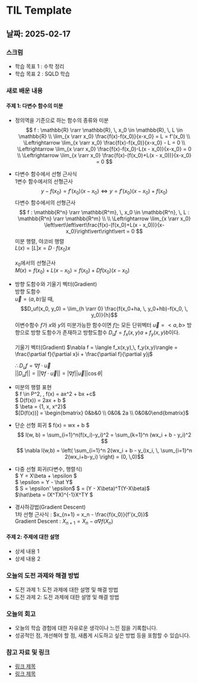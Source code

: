 # TIL Template

## 날짜: 2025-02-17

### 스크럼
- 학습 목표 1 : 수학 정리
- 학습 목표 2 : SQLD 학습

### 새로 배운 내용
#### 주제 1: 다변수 함수의 미분
- 정의역을 기준으로 하는 함수의 종류와 미분
    $$
    f : \mathbb{R} \rarr \mathbb{R}, \, x_0 \in \mathbb{R}, \, L \in \mathbb{R} \\
    \lim_{x \rarr x_0} \frac{f(x)-f(x_0)}{x-x_0} = L = f'(x_0) \\
    \Leftrightarrow \lim_{x \rarr x_0} \frac{f(x)-f(x_0)}{x-x_0} - L = 0
    \\
    \Leftrightarrow \lim_{x \rarr x_0} \frac{f(x)-f(x_0)-L(x - x_0)}{x-x_0} = 0
    \\
    \Leftrightarrow \lim_{x \rarr x_0} \frac{f(x)-(f(x_0)+L(x - x_0))}{x-x_0} = 0
    $$

- 다변수 함수에서 선형 근사식</br>
    1변수 함수에서의 선형근사
    $$
    y - f(x_0) = f'(x_0)(x-x_0) \Leftrightarrow y = f'(x_0)(x-x_0) + f(x_0)
    $$
    다변수 함수에서의 선형근사
    $$
    f : \mathbb{R^n} \rarr \mathbb{R^m}, \, x_0 \in \mathbb{R^n}, \, L : \mathbb{R^n} \rarr \mathbb{R^m} \\
    \\
    \Leftrightarrow \lim_{x \rarr x_0} \left\vert\left\vert\frac{f(x)-(f(x_0)+L(x - x_0))}{x-x_0}\right\vert\right\vert = 0
    $$
    미분 행렬, 야코비 행렬</br>
    $L(x) = [L]x = D\cdot f(x_0)x$</br>
    </br>
    $x_0$에서의 선형근사</br>
    $M(x) = f(x_0) + L(x-x_0) = f(x_0)+Df(x_0)(x-x_0)$

- 방향 도함수와 기울기 벡터(Gradient)</br>
    방향 도함수</br>
    $\vec u = \langle a,\,b \rangle$일 때,
    $$D_uf(x_0, y_0) = \lim_{h \rarr 0} \frac{f(x_0+ha, \, y_0+hb)-f(x_0, \, y_0)}{h}$$
    이변수함수 $f$가 $x$와 $y$의 미분가능한 함수이면 $f$는 모든 단위벡터 $\vec u = <a,\,b>$ 방향으로 방향 도함수가 존재하고 방향도함수 $D_uf = f_x(x,y)a + f_y(x,y)b$이다.</br>
    </br>
    기울기 벡터(Gradient)
    $\nabla f = \langle f_x(x,y),\, f_y(x,y)\rangle = \frac{\partial f}{\partial x}i + \frac{\partial f}{\partial y}j$
    
    $\therefore D_uf = \nabla f \cdot \vec u$</br>
    $\left\vert\left\vert D_uf \right\vert\right\vert = \left\vert\left\vert \nabla f \cdot \vec u \right\vert\right\vert = \left\vert \nabla f \right\vert \left\vert \vec u \right\vert \left\vert \cos\theta \right\vert$

- 미분의 행렬 표현</br>
    $ f \in P^2, \, f(x) = ax^2 + bx +c$ </br>
    $ D(f(x)) = 2ax + b $</br>
    $ \beta = \{1, x, x^2\}$</br>
    $[D(f(x))] = \begin{bmatrix} 0&b&0 \\ 0&0& 2a \\ 0&0&0\end{bmatrix}$

- 단순 선형 회귀
    $ f(x) = wx + b $ </br>
    $$ l(w, b) = \sum_{i=1}^n(f(x_i)-y_i)^2 = \sum_{k=1}^n (wx_i + b - y_i)^2 $$
    $$ \nabla l(w,b) = \left( \sum_{i=1}^n 2(wx_i + b - y_i)x_i, \, \sum_{i=1}^n 2(wx_i+b-y_i) \right) = (0, \,0)$$

- 다중 선형 회귀(다변수, 행렬식)</br>
    $ Y = X\beta + \epsilon $ </br>
    $ \epsilon = Y - \hat Y$ </br>
    $ S = \epsilon' \epsilon$
    $ = (Y - X\beta)^T(Y-X\beta)$</br>
    $\hat\beta = (X^TX)^{-1}X^TY $

- 경사하강법(Gradient Descent)</br>
    1차 선형 근사식 : $x_{n+1} = x_n - \frac{f(x_0)}{f'(x_0)}$</br>
    Gradient Descent : $X_{n+1} = X_n -\alpha \nabla f(X_n)$

#### 주제 2: 주제에 대한 설명
- 상세 내용 1
- 상세 내용 2

### 오늘의 도전 과제와 해결 방법
- 도전 과제 1: 도전 과제에 대한 설명 및 해결 방법
- 도전 과제 2: 도전 과제에 대한 설명 및 해결 방법

### 오늘의 회고
- 오늘의 학습 경험에 대한 자유로운 생각이나 느낀 점을 기록합니다.
- 성공적인 점, 개선해야 할 점, 새롭게 시도하고 싶은 방법 등을 포함할 수 있습니다.

### 참고 자료 및 링크
- [링크 제목](URL)
- [링크 제목](URL)